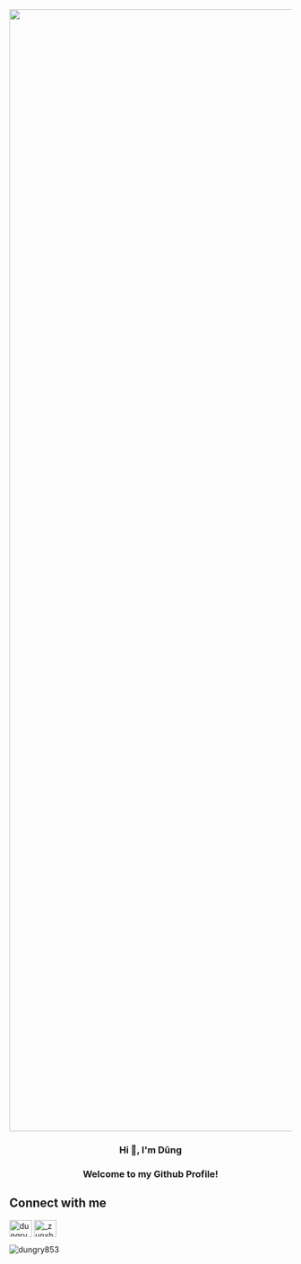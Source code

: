 
 <img src="https://user-images.githubusercontent.com/87605149/250366610-0eefb3d1-190e-4d87-88a9-98877b37a9f2.gif" style="width:2000px"/>
<h3 align="center">Hi 👋, I'm Dũng</h1>
<h3 align="center">Welcome to my Github Profile!</h3>


## Connect with me
<a href="https://fb.com/dungry853" target="blank"><img align="center" src="https://raw.githubusercontent.com/rahuldkjain/github-profile-readme-generator/master/src/images/icons/Social/facebook.svg" alt="dungry853" height="30" width="40" /></a>
<a href="https://instagram.com/_zunxhoof_" target="blank"><img align="center" src="https://raw.githubusercontent.com/rahuldkjain/github-profile-readme-generator/master/src/images/icons/Social/instagram.svg" alt="_zunxhoof_" height="30" width="40" /></a>

<p><img align="center" src="https://github-readme-streak-stats.herokuapp.com/?user=dungry853&theme=radical&hide_border=false" alt="dungry853" /></p>
